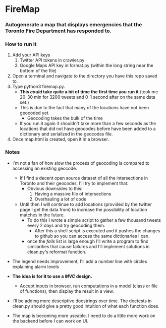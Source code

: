 # FireMap <br />
### Autogenerate a map that displays emergencies that the Toronto Fire Department has responded to.

### How to run it <br />
1. Add your API keys
	1. Twitter API tokens in crawler.py
	2. Google Maps API key in format.py (within the long string near the bottom of the file)
2. Open a terminal and navigate to the directory you have this repo saved to.
3. Type python3 firemap.py.
	* **This *could* take quite a bit of time the first time you run it** (took me 20-30 min for 3200 tweets and 0-1 second after on the same data set.)
	* This is due to the fact that many of the locations have not been geocoded yet.
		* Geocoding takes the bulk of the time
	* If you run it again it shouldn't take more than a few seconds as the locations that did not have geocodes before have been added to a dictionary and serialized in the geocodes file.
4. Once map.html is created, open it in a browser.
### Notes <br />

* I'm not a fan of how slow the process of geocoding is compared to accessing an existing geocode.<br />
	* If I find a decent open source dataset of all the intersections in Toronto and their geocodes, I'll try to implement that.
	    * Obvious downsides to this:
	        1. Having a massive file of intersections
	        2. Overhauling a lot of code
	* Until then I will continue to add locations (provided by the twitter page I get the data from) to increase the possibility of location matches in the future.
	    * To do this I wrote a simple script to gather a few thousand tweets every 2 days and try geocoding them.
			* After this a shell script is executed and it pushes the changes to github so you can access the same dictionaries I can.
	    * once the *fails* list is large enough I'll write a program to find similarities that cause failures and I'll implement solutions in clean.py's reformat function.<br />

* The legend needs improvement, I'll add a number line with circles explaining alarm levels
* **The idea is for it to use a *MVC* design.**
	* Accept inputs in browser, run computations in a model (class or file of functions), then display the result in a view.<br />

* I'll be adding more descriptive docstrings over time. The doctests in clean.py should give a pretty good intuition of what each function does.

* The map is becoming more useable. I need to do a little more work on the backend before I can work on UI.

